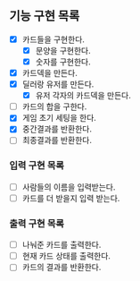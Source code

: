 ## 기능 구현 목록
- [X] 카드들을 구현한다.
  - [X] 문양을 구현한다.
  - [X] 숫자를 구현한다.
- [X] 카드덱을 만든다.
- [X] 딜러랑 유저를 만든다.
  - [X] 유저 각자의 카드덱을 만든다.
- [ ] 카드의 합을 구한다.
- [X] 게임 초기 세팅을 한다.
- [X] 중간결과를 반환한다.
- [ ] 최종결과를 반환한다.

### 입력 구현 목록
- [ ] 사람들의 이름을 입력받는다.
- [ ] 카드를 더 받을지 입력 받는다.
### 출력 구현 목록
- [ ] 나눠준 카드를 출력한다.
- [ ] 현재 카드 상태를 출력한다.
- [ ] 카드의 결과를 반환한다.